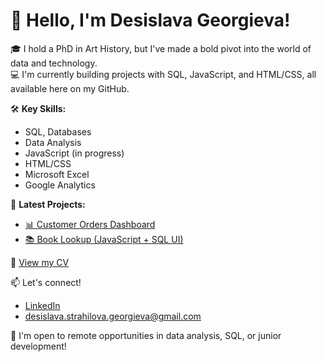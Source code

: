 # 👋 Hello, I'm Desislava Georgieva!

🎓 I hold a PhD in Art History, but I've made a bold pivot into the world of data and technology.  
💻 I'm currently building projects with SQL, JavaScript, and HTML/CSS, all available here on my GitHub.

🛠️ **Key Skills:**  
- SQL, Databases  
- Data Analysis  
- JavaScript (in progress)  
- HTML/CSS  
- Microsoft Excel  
- Google Analytics  

📌 **Latest Projects:**  
- [📊 Customer Orders Dashboard](https://github.com/DesislavaSGeorgieva/customer-orders-dashboard)  
- [📚 Book Lookup (JavaScript + SQL UI)](https://github.com/DesislavaSGeorgieva/book-lookup-js-sql)

📄 [View my CV](https://github.com/DesislavaSGeorgieva/book-lookup-js-sql/blob/main/Desislava_Georgieva_CV.pdf)

📫 Let's connect!  
- [LinkedIn](https://www.linkedin.com/in/desislava-s-georgieva/)  
- desislava.strahilova.georgieva@gmail.com

💌 I'm open to remote opportunities in data analysis, SQL, or junior development!
